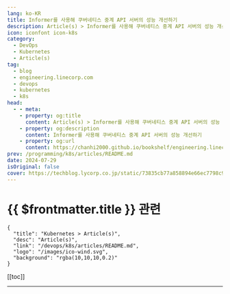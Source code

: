 ```yaml
---
lang: ko-KR
title: Informer를 사용해 쿠버네티스 중계 API 서버의 성능 개선하기
description: Article(s) > Informer를 사용해 쿠버네티스 중계 API 서버의 성능 개선하기
icon: iconfont icon-k8s
category: 
  - DevOps
  - Kubernetes
  - Article(s)
tag: 
  - blog
  - engineering.linecorp.com
  - devops
  - kubernetes
  - k8s
head:
  - - meta:
    - property: og:title
      content: Article(s) > Informer를 사용해 쿠버네티스 중계 API 서버의 성능 개선하기
    - property: og:description
      content: Informer를 사용해 쿠버네티스 중계 API 서버의 성능 개선하기
    - property: og:url
      content: https://chanhi2000.github.io/bookshelf/engineering.linecorp.com/migrate-mysql-with-read-only-mode.html
prev: /programming/k8s/articles/README.md
date: 2024-07-29
isOriginal: false
cover: https://techblog.lycorp.co.jp/static/73835cb77a858894e66ec7798c99300a/7d66e/1721889526688.png
---
```


# {{ $frontmatter.title }} 관련

```component VPCard
{
  "title": "Kubernetes > Article(s)",
  "desc": "Article(s)",
  "link": "/devops/k8s/articles/README.md",
  "logo": "/images/ico-wind.svg",
  "background": "rgba(10,10,10,0.2)"
}
```

[[toc]]

---

<SiteInfo
  name="Informer를 사용해 쿠버네티스 중계 API 서버의 성능 개선하기"
  desc="안녕하세요. Data Platform Dev에서 쿠버네티스 클러스터를 운영하며 컴포넌트를 개발하는 이현규입니다. 제가 운영하는 쿠버네티스 클러스터는 약 800대 규모로 주로 사내 ..."
  url="https://techblog.lycorp.co.jp/ko/migrate-mysql-with-read-only-mode"
  logo="https://engineering.linecorp.com/favicon-32x32.png?v=6d6085f233d02c34273fa8a8849b502a"
  preview="https://techblog.lycorp.co.jp/static/73835cb77a858894e66ec7798c99300a/7d66e/1721889526688.png"/>

<!-- TODO: 작성 -->
